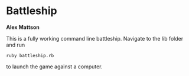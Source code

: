 # Battleship

**Alex Mattson**

This is a fully working command line battleship. Navigate to the lib folder 
and run

```
ruby battleship.rb
```
to launch the game against a computer. 